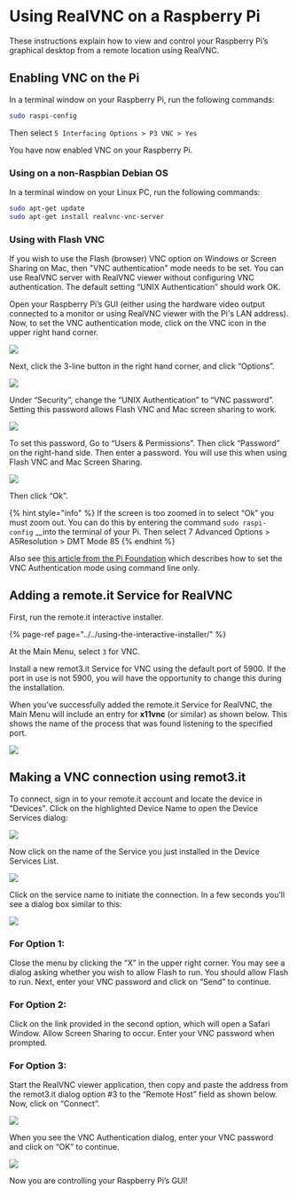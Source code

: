 # Using RealVNC on a Raspberry Pi

These instructions explain how to view and control your Raspberry Pi’s graphical desktop from a remote location using RealVNC.

## **Enabling VNC on the Pi**

In a terminal window on your Raspberry Pi, run the following commands:

```bash
sudo raspi-config
```

Then select `5 Interfacing Options > P3 VNC > Yes`

You have now enabled VNC on your Raspberry Pi.

### **Using on a non-Raspbian Debian OS**

In a terminal window on your Linux PC, run the following commands:

```bash
sudo apt-get update
sudo apt-get install realvnc-vnc-server
```

### **Using with Flash VNC**

If you wish to use the Flash \(browser\) VNC option on Windows or Screen Sharing on Mac, then "VNC authentication" mode needs to be set. You can use RealVNC server with RealVNC viewer without configuring VNC authentication.  The default setting “UNIX Authentication” should work OK.

Open your Raspberry Pi’s GUI \(either using the hardware video output connected to a monitor or using RealVNC viewer with the Pi's LAN address\). Now, to set the VNC authentication mode, click on the VNC icon in the upper right hand corner.

![](../../../.gitbook/assets/image%20%28253%29.png)

Next, click the 3-line button in the right hand corner, and click “Options”.

![](../../../.gitbook/assets/image%20%2891%29.png)

Under “Security”, change the “UNIX Authentication” to “VNC password”. Setting this password allows Flash VNC and Mac screen sharing to work.

![](../../../.gitbook/assets/image%20%28364%29.png)

To set this password, Go to “Users & Permissions”. Then click “Password” on the right-hand side. Then enter a password. You will use this when using Flash VNC and Mac Screen Sharing.

![](../../../.gitbook/assets/image%20%28390%29.png)

Then click “Ok”.

{% hint style="info" %}
If the screen is too zoomed in to select “Ok” you must zoom out. You can do this by entering the command `sudo raspi-config` __into the terminal of your Pi. Then select 7 Advanced Options &gt; A5Resolution &gt; DMT Mode 85
{% endhint %}

Also see [this article from the Pi Foundation](https://www.raspberrypi.org/documentation/remote-access/vnc/) which describes how to set the VNC Authentication mode using command line only.

## **Adding a remote.it Service for RealVNC**

First, run the remote.it interactive installer.

{% page-ref page="../../using-the-interactive-installer/" %}

At the Main Menu, select `3` for VNC.

Install a new remot3.it Service for VNC using the default port of 5900.  If the port in use is not 5900, you will have the opportunity to change this during the installation.

When you’ve successfully added the remote.it Service for RealVNC, the Main Menu will include an entry for **x11vnc** \(or similar\) as shown below.  This shows the name of the process that was found listening to the specified port.

![](../../../.gitbook/assets/image%20%28420%29.png)

##  **Making a VNC connection using remot3.it**

To connect, sign in to your remote.it account and locate the device in "Devices".  Click on the highlighted Device Name to open the Device Services dialog:

![](../../../.gitbook/assets/image%20%28349%29.png)

Now click on the name of the Service you just installed in the Device Services List.

![](../../../.gitbook/assets/image%20%28147%29.png)

Click on the service name to initiate the connection.  In a few seconds you’ll see a dialog box similar to this:

![](../../../.gitbook/assets/image%20%2874%29.png)

### **For Option 1:**

Close the menu by clicking the “X” in the upper right corner.  You may see a dialog asking whether you wish to allow Flash to run.  You should allow Flash to run. Next, enter your VNC password and click on “Send” to continue.

### **For Option 2:**

Click on the link provided in the second option, which will open a Safari Window. Allow Screen Sharing to occur. Enter your VNC password when prompted. 

### **For Option 3:**

Start the RealVNC viewer application, then copy and paste the address from the remot3.it dialog option \#3 to the “Remote Host” field as shown below. Now, click on “Connect”.

![](../../../.gitbook/assets/image%20%28189%29.png)

When you see the VNC Authentication dialog, enter your VNC password and click on “OK” to continue.

![](../../../.gitbook/assets/image%20%28436%29.png)

Now you are controlling your Raspberry Pi’s GUI!

